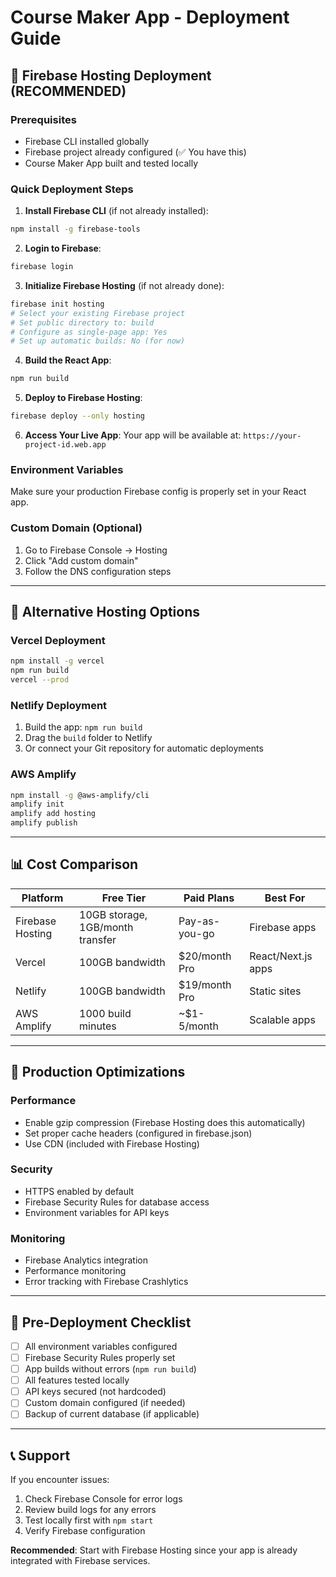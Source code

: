 # Course Maker App - Deployment Guide

## 🚀 Firebase Hosting Deployment (RECOMMENDED)

### Prerequisites
- Firebase CLI installed globally
- Firebase project already configured (✅ You have this)
- Course Maker App built and tested locally

### Quick Deployment Steps

1. **Install Firebase CLI** (if not already installed):
```bash
npm install -g firebase-tools
```

2. **Login to Firebase**:
```bash
firebase login
```

3. **Initialize Firebase Hosting** (if not already done):
```bash
firebase init hosting
# Select your existing Firebase project
# Set public directory to: build
# Configure as single-page app: Yes
# Set up automatic builds: No (for now)
```

4. **Build the React App**:
```bash
npm run build
```

5. **Deploy to Firebase Hosting**:
```bash
firebase deploy --only hosting
```

6. **Access Your Live App**:
Your app will be available at: `https://your-project-id.web.app`

### Environment Variables
Make sure your production Firebase config is properly set in your React app.

### Custom Domain (Optional)
1. Go to Firebase Console → Hosting
2. Click "Add custom domain"
3. Follow the DNS configuration steps

---

## 🌟 Alternative Hosting Options

### Vercel Deployment
```bash
npm install -g vercel
npm run build
vercel --prod
```

### Netlify Deployment
1. Build the app: `npm run build`
2. Drag the `build` folder to Netlify
3. Or connect your Git repository for automatic deployments

### AWS Amplify
```bash
npm install -g @aws-amplify/cli
amplify init
amplify add hosting
amplify publish
```

---

## 📊 Cost Comparison

| Platform | Free Tier | Paid Plans | Best For |
|----------|-----------|------------|----------|
| Firebase Hosting | 10GB storage, 1GB/month transfer | Pay-as-you-go | Firebase apps |
| Vercel | 100GB bandwidth | $20/month Pro | React/Next.js apps |
| Netlify | 100GB bandwidth | $19/month Pro | Static sites |
| AWS Amplify | 1000 build minutes | ~$1-5/month | Scalable apps |

---

## 🔧 Production Optimizations

### Performance
- Enable gzip compression (Firebase Hosting does this automatically)
- Set proper cache headers (configured in firebase.json)
- Use CDN (included with Firebase Hosting)

### Security
- HTTPS enabled by default
- Firebase Security Rules for database access
- Environment variables for API keys

### Monitoring
- Firebase Analytics integration
- Performance monitoring
- Error tracking with Firebase Crashlytics

---

## 🚨 Pre-Deployment Checklist

- [ ] All environment variables configured
- [ ] Firebase Security Rules properly set
- [ ] App builds without errors (`npm run build`)
- [ ] All features tested locally
- [ ] API keys secured (not hardcoded)
- [ ] Custom domain configured (if needed)
- [ ] Backup of current database (if applicable)

---

## 📞 Support

If you encounter issues:
1. Check Firebase Console for error logs
2. Review build logs for any errors
3. Test locally first with `npm start`
4. Verify Firebase configuration

**Recommended**: Start with Firebase Hosting since your app is already integrated with Firebase services.
